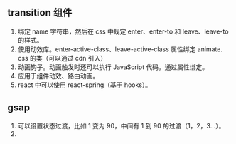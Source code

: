 ## transition 组件
1. 绑定 name 字符串，然后在 css 中规定 enter、enter-to 和 leave、leave-to 的样式。
2. 使用动效库。enter-active-class、leave-active-class 属性绑定 animate. css 的类（可以通过 cdn 引入）
3. 动画钩子。动画触发时还可以执行 JavaScript 代码。通过属性绑定。
4. 应用于组件动效、路由动画。
5. react 中可以使用 react-spring（基于 hooks）。

## gsap
1. 可以设置状态过渡，比如 1 变为 90，中间有 1 到 90 的过渡（1，2，3...）。
2. 